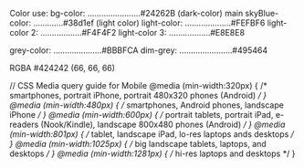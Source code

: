 

Color use:
bg-color: .......................#24262B (dark-color)
main skyBlue-color: .............#38d1ef (light color)
light-color: ....................#FEFBF6
light-color 2: ..................#F4F4F2
light-color 3: ..................#E8E8E8

grey-color: .....................#BBBFCA
dim-grey: .......................#495464

RGBA
#424242
(66, 66, 66)


// CSS Media query guide for Mobile
@media (min-width:320px)  { /* smartphones, portrait iPhone, portrait 480x320 phones (Android) */ }
@media (min-width:480px)  { /* smartphones, Android phones, landscape iPhone */ }
@media (min-width:600px)  { /* portrait tablets, portrait iPad, e-readers (Nook/Kindle), landscape 800x480 phones (Android) */ }
@media (min-width:801px)  { /* tablet, landscape iPad, lo-res laptops ands desktops */ }
@media (min-width:1025px) { /* big landscape tablets, laptops, and desktops */ }
@media (min-width:1281px) { /* hi-res laptops and desktops */ }